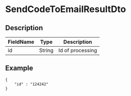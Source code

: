 # SendCodeToEmailResultDto

## Description
| FieldName | Type   | Description      |
|-----------|--------|------------------|
| id        | String | Id of processing |

## Example
```
{
    "id" : "124242"
}
```